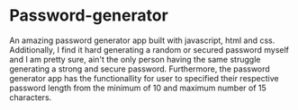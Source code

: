 # Password-generator
An amazing password generator app built with javascript, html and css.
Additionally, I find it hard generating a random or secured password myself and I am pretty sure, ain't the only person having the same struggle
generating a strong and secure password. Furthermore, the password generator app has the functionallity for user to specified their respective
password length from the minimum of 10 and maximum number of 15 characters.
